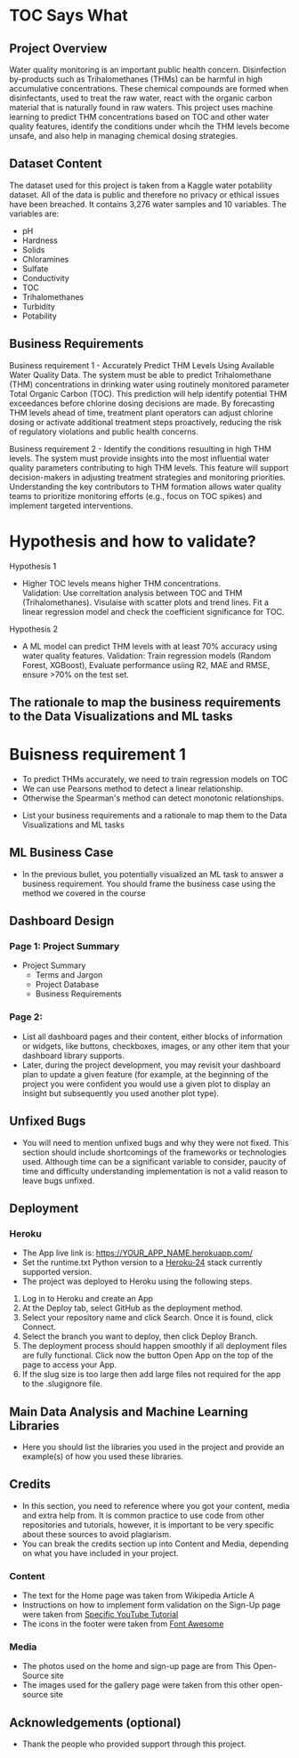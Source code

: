 # TOC Says What

## Project Overview
Water quality monitoring is an important public health concern. Disinfection by-products such as Trihalomethanes (THMs) can be harmful in high accumulative concentrations. These chemical compounds are formed when disinfectants, used to treat the raw water, react with the organic carbon material that is naturally found in raw waters.
This project uses machine learning to predict THM concentrations based on TOC and other water quality features, identify the conditions under whcih the THM levels become unsafe, and also help in managing chemical dosing strategies.

## Dataset Content

The dataset used for this project is taken from a Kaggle water potability dataset.
All of the data is public and therefore no privacy or ethical issues have been breached.
It contains 3,276 water samples and 10 variables.
The variables are:
- pH
- Hardness
- Solids
- Chloramines
- Sulfate
- Conductivity
- TOC
- Trihalomethanes
- Turbidity
- Potability

## Business Requirements

Business requirement 1 - Accurately Predict THM Levels Using Available Water Quality Data.
The system must be able to predict Trihalomethane (THM) concentrations in drinking water using routinely monitored parameter Total Organic Carbon (TOC).
This prediction will help identify potential THM exceedances before chlorine dosing decisions are made.
By forecasting THM levels ahead of time, treatment plant operators can adjust chlorine dosing or activate additional treatment steps proactively, reducing the risk of regulatory violations and public health concerns.

Business requirement 2 - Identify the conditions resuulting in high THM levels.
The system must provide insights into the most influential water quality parameters contributing to high THM levels. This feature will support decision-makers in adjusting treatment strategies and monitoring priorities.
Understanding the key contributors to THM formation allows water quality teams to prioritize monitoring efforts (e.g., focus on TOC spikes) and implement targeted interventions.

# Hypothesis and how to validate?

Hypothesis 1

- Higher TOC levels means higher THM concentrations.  
  Validation: Use correltation analysis between TOC and THM (Trihalomethanes).
  Visulaise with scatter plots and trend lines.
  Fit a linear regression model and check the coefficient significance for TOC.

Hypothesis 2

- A ML model can predict THM levels with at least 70% accuracy using water quality features.
  Validation: Train regression models (Random Forest, XGBoost), Evaluate performance usiing R2, MAE and RMSE, ensure >70% on the test set.

## The rationale to map the business requirements to the Data Visualizations and ML tasks

# Buisness requirement 1

- To predict THMs accurately, we need to train regression  models on TOC
- We can use Pearsons method to detect a linear relationship.
- Otherwise the Spearman's method can detect monotonic relationships.
  
  



* List your business requirements and a rationale to map them to the Data Visualizations and ML tasks


## ML Business Case
* In the previous bullet, you potentially visualized an ML task to answer a business requirement. You should frame the business case using the method we covered in the course 


## Dashboard Design

### Page 1: Project Summary

- Project Summary
  - Terms and Jargon
  - Project Database
  - Business Requirements
  
### Page 2:   

* List all dashboard pages and their content, either blocks of information or widgets, like buttons, checkboxes, images, or any other item that your dashboard library supports.
* Later, during the project development, you may revisit your dashboard plan to update a given feature (for example, at the beginning of the project you were confident you would use a given plot to display an insight but subsequently you used another plot type).



## Unfixed Bugs
* You will need to mention unfixed bugs and why they were not fixed. This section should include shortcomings of the frameworks or technologies used. Although time can be a significant variable to consider, paucity of time and difficulty understanding implementation is not a valid reason to leave bugs unfixed.

## Deployment
### Heroku

* The App live link is: https://YOUR_APP_NAME.herokuapp.com/ 
* Set the runtime.txt Python version to a [Heroku-24](https://devcenter.heroku.com/articles/python-support#supported-runtimes) stack currently supported version.
* The project was deployed to Heroku using the following steps.

1. Log in to Heroku and create an App
2. At the Deploy tab, select GitHub as the deployment method.
3. Select your repository name and click Search. Once it is found, click Connect.
4. Select the branch you want to deploy, then click Deploy Branch.
5. The deployment process should happen smoothly if all deployment files are fully functional. Click now the button Open App on the top of the page to access your App.
6. If the slug size is too large then add large files not required for the app to the .slugignore file.


## Main Data Analysis and Machine Learning Libraries
* Here you should list the libraries you used in the project and provide an example(s) of how you used these libraries.


## Credits 

* In this section, you need to reference where you got your content, media and extra help from. It is common practice to use code from other repositories and tutorials, however, it is important to be very specific about these sources to avoid plagiarism. 
* You can break the credits section up into Content and Media, depending on what you have included in your project. 

### Content 

- The text for the Home page was taken from Wikipedia Article A
- Instructions on how to implement form validation on the Sign-Up page were taken from [Specific YouTube Tutorial](https://www.youtube.com/)
- The icons in the footer were taken from [Font Awesome](https://fontawesome.com/)

### Media

- The photos used on the home and sign-up page are from This Open-Source site
- The images used for the gallery page were taken from this other open-source site



## Acknowledgements (optional)
* Thank the people who provided support through this project.


